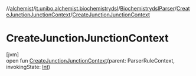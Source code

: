 //[alchemist](../../../../index.md)/[it.unibo.alchemist.biochemistrydsl](../../index.md)/[BiochemistrydslParser](../index.md)/[CreateJunctionJunctionContext](index.md)/[CreateJunctionJunctionContext](-create-junction-junction-context.md)

# CreateJunctionJunctionContext

[jvm]\
open fun [CreateJunctionJunctionContext](-create-junction-junction-context.md)(parent: ParserRuleContext, invokingState: [Int](https://kotlinlang.org/api/latest/jvm/stdlib/kotlin/-int/index.html))
